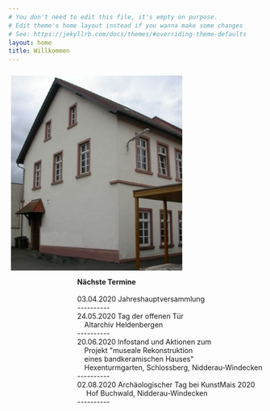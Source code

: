 ```yaml
---
# You don't need to edit this file, it's empty on purpose.
# Edit theme's home layout instead if you wanna make some changes
# See: https://jekyllrb.com/docs/themes/#overriding-theme-defaults
layout: home
title: Willkommen
---
```


<p><img src="images/Archivgebaeude.jpg" border="0" width="340" style="margin-top: 10px; margin-left: 5px; margin-right: 5px; float: left;" />
<p style="float:right"><strong>Nächste Termine</strong><br/>
<br/>
03.04.2020 Jahreshauptversammlung<br />
  ---------- <br/>
24.05.2020 Tag der offenen Tür<br />
  &emsp;Altarchiv Heldenbergen<br />
  ---------- <br/>
20.06.2020 Infostand und Aktionen zum <br />
  &emsp;Projekt "museale Rekonstruktion <br />
  &emsp;eines bandkeramischen Hauses"<br />
  &emsp;Hexenturmgarten, Schlossberg, Nidderau-Windecken<br />
  ---------- <br/>
02.08.2020 Archäologischer Tag bei KunstMais 2020<br />
  &emsp; Hof Buchwald, Nidderau-Windecken<br />
  ---------- <br/>

<br/>
                   </p></p>

<!--Vom Nidderauer Rathaus aus fahren Sie Richtung Friedberg immer geradeaus, im Stadtteil Heldenbergen nach dem Wolle-Laden rechts in die Mittelstraße, nach etwa 100 Metern biegen Sie links in die Hofeinfahrt auf das Gelände „Mittelburg“. Vor dem Archivgebäude stehen drei Parkplätze zur Verfügung. Weitere Parkplätze befinden sich am „Hessischen Hof“, von dort führt eine Treppe hinunter auf das Mittelburg-Gelände.
Zu Fuß gehen Sie an der Nidder entlang nach Heldenbergen, durch die Mühlstraße, unterhalb des Schlosses der Familie Leonhardi vorbei und immer geradeaus über die Bahnhofstraße in die Untergasse. Von dort führt ein Fußweg hinter einem Friseurgeschäft links auf das Mittelburggelände. 
**Mittelburggelände unterhalb „Hessischer Hof“**  
![Archivgebaeude](/images/Archivgebaeude.jpg)


-->

